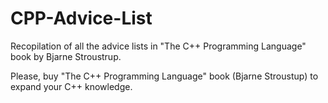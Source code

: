 # CPP-Advice-List
Recopilation of all the advice lists in "The C++ Programming Language" book by Bjarne Stroustrup. 

Please, buy "The C++ Programming Language" book (Bjarne Stroustup) to expand your C++ knowledge.
